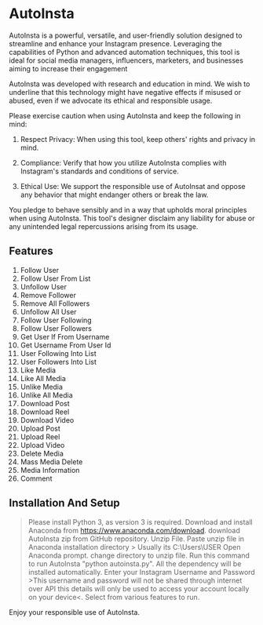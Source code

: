 # AutoInsta
AutoInsta is a powerful, versatile, and user-friendly solution designed to streamline and enhance your Instagram presence. Leveraging the capabilities of Python and advanced automation techniques, this tool is ideal for social media managers, influencers, marketers, and businesses aiming to increase their engagement

AutoInsta was developed with research and education in mind. We wish to underline that this technology might have negative effects if misused or abused, even if we advocate its ethical and responsible usage.

Please exercise caution when using AutoInsta and keep the following in mind:

1. Respect Privacy: When using this tool, keep others' rights and privacy in mind.

2. Compliance: Verify that how you utilize AutoInsta complies with Instagram's standards and conditions of service.

3. Ethical Use: We support the responsible use of AutoInsat and oppose any behavior that might endanger others or break the law.

You pledge to behave sensibly and in a way that upholds moral principles when using AutoInsta. This tool's designer disclaim any liability for abuse or any unintended legal repercussions arising from its usage.



## Features
1. Follow User
2. Follow User From List
3. Unfollow User
4. Remove Follower
5. Remove All Followers
6. Unfollow All User
7. Follow User Following
8. Follow User Followers
9. Get User If From Username
10. Get Username From User Id
11. User Following Into List
12. User Followers Into List
13. Like Media
14. Like All Media
15. Unlike Media
16. Unlike All Media
17. Download Post
18. Download Reel
19. Download Video
20. Upload Post
21. Upload Reel
22. Upload Video
23. Delete Media
24. Mass Media Delete
25. Media Information
26. Comment


## Installation And Setup
> Please install Python 3, as version 3 is required.
> Download and install Anaconda from https://www.anaconda.com/download.
> download AutoInsta zip from GitHub repository.
> Unzip File.
> Paste unzip file in Anaconda installation directory > Usually its C:\Users\USER
> Open Anaconda prompt.
> change directory to unzip file.
> Run this command to run AutoInsta "python autoinsta.py".
> All the dependency will be installed automatically. 
> Enter your Instagram Username and Password >This username and password will not be shared through internet over API this details will only be used to access your account locally on your device<.
> Select from various features to run.

Enjoy your responsible use of AutoInsta.

